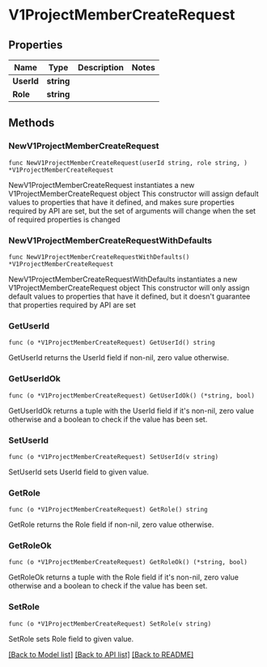 # V1ProjectMemberCreateRequest

## Properties

Name | Type | Description | Notes
------------ | ------------- | ------------- | -------------
**UserId** | **string** |  | 
**Role** | **string** |  | 

## Methods

### NewV1ProjectMemberCreateRequest

`func NewV1ProjectMemberCreateRequest(userId string, role string, ) *V1ProjectMemberCreateRequest`

NewV1ProjectMemberCreateRequest instantiates a new V1ProjectMemberCreateRequest object
This constructor will assign default values to properties that have it defined,
and makes sure properties required by API are set, but the set of arguments
will change when the set of required properties is changed

### NewV1ProjectMemberCreateRequestWithDefaults

`func NewV1ProjectMemberCreateRequestWithDefaults() *V1ProjectMemberCreateRequest`

NewV1ProjectMemberCreateRequestWithDefaults instantiates a new V1ProjectMemberCreateRequest object
This constructor will only assign default values to properties that have it defined,
but it doesn't guarantee that properties required by API are set

### GetUserId

`func (o *V1ProjectMemberCreateRequest) GetUserId() string`

GetUserId returns the UserId field if non-nil, zero value otherwise.

### GetUserIdOk

`func (o *V1ProjectMemberCreateRequest) GetUserIdOk() (*string, bool)`

GetUserIdOk returns a tuple with the UserId field if it's non-nil, zero value otherwise
and a boolean to check if the value has been set.

### SetUserId

`func (o *V1ProjectMemberCreateRequest) SetUserId(v string)`

SetUserId sets UserId field to given value.


### GetRole

`func (o *V1ProjectMemberCreateRequest) GetRole() string`

GetRole returns the Role field if non-nil, zero value otherwise.

### GetRoleOk

`func (o *V1ProjectMemberCreateRequest) GetRoleOk() (*string, bool)`

GetRoleOk returns a tuple with the Role field if it's non-nil, zero value otherwise
and a boolean to check if the value has been set.

### SetRole

`func (o *V1ProjectMemberCreateRequest) SetRole(v string)`

SetRole sets Role field to given value.



[[Back to Model list]](../README.md#documentation-for-models) [[Back to API list]](../README.md#documentation-for-api-endpoints) [[Back to README]](../README.md)


